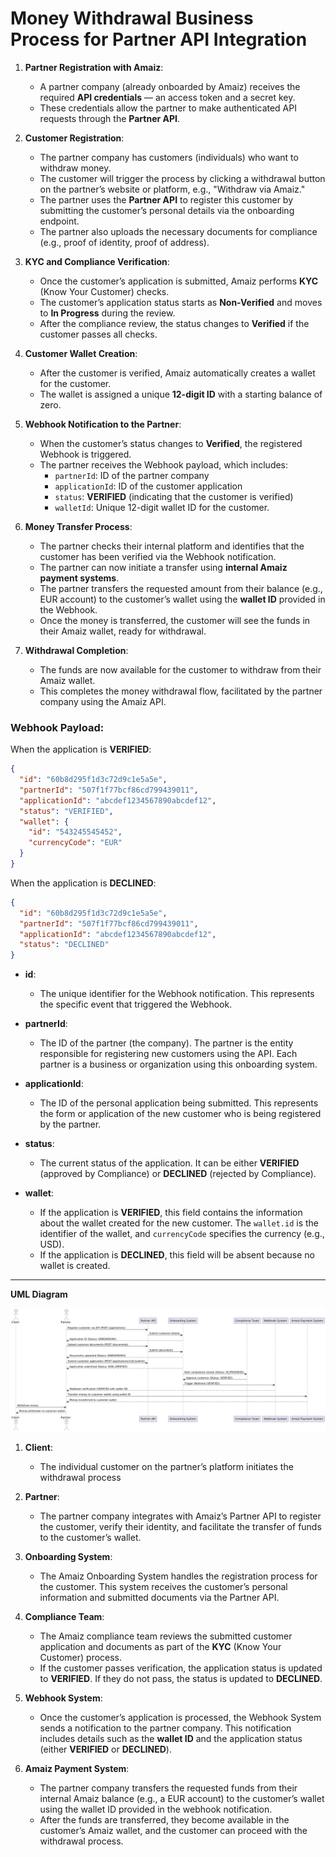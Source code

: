 # Money Withdrawal Business Process for Partner API Integration

1. **Partner Registration with Amaiz**:
    - A partner company (already onboarded by Amaiz) receives the required **API credentials** — an access token and a secret key.
    - These credentials allow the partner to make authenticated API requests through the **Partner API**.

2. **Customer Registration**:
    - The partner company has customers (individuals) who want to withdraw money.
    - The customer will trigger the process by clicking a withdrawal button on the partner’s website or platform, e.g., "Withdraw via Amaiz."
    - The partner uses the **Partner API** to register this customer by submitting the customer’s personal details via the onboarding endpoint.
    - The partner also uploads the necessary documents for compliance (e.g., proof of identity, proof of address).

3. **KYC and Compliance Verification**:
    - Once the customer’s application is submitted, Amaiz performs **KYC** (Know Your Customer) checks.
    - The customer’s application status starts as **Non-Verified** and moves to **In Progress** during the review.
    - After the compliance review, the status changes to **Verified** if the customer passes all checks.

4. **Customer Wallet Creation**:
    - After the customer is verified, Amaiz automatically creates a wallet for the customer.
    - The wallet is assigned a unique **12-digit ID** with a starting balance of zero.

5. **Webhook Notification to the Partner**:
    - When the customer’s status changes to **Verified**, the registered Webhook is triggered.
    - The partner receives the Webhook payload, which includes:
        - `partnerId`: ID of the partner company
        - `applicationId`: ID of the customer application
        - `status`: **VERIFIED** (indicating that the customer is verified)
        - `walletId`: Unique 12-digit wallet ID for the customer.

6. **Money Transfer Process**:
    - The partner checks their internal platform and identifies that the customer has been verified via the Webhook notification.
    - The partner can now initiate a transfer using **internal Amaiz payment systems**.
    - The partner transfers the requested amount from their balance (e.g., EUR account) to the customer’s wallet using the **wallet ID** provided in the Webhook.
    - Once the money is transferred, the customer will see the funds in their Amaiz wallet, ready for withdrawal.

7. **Withdrawal Completion**:
    - The funds are now available for the customer to withdraw from their Amaiz wallet.
    - This completes the money withdrawal flow, facilitated by the partner company using the Amaiz API.

### Webhook Payload:

When the application is **VERIFIED**:
```json
{
  "id": "60b8d295f1d3c72d9c1e5a5e",
  "partnerId": "507f1f77bcf86cd799439011",
  "applicationId": "abcdef1234567890abcdef12",
  "status": "VERIFIED",
  "wallet": {
    "id": "543245545452",
    "currencyCode": "EUR"
  }
}
```

When the application is **DECLINED**:
```json
{
  "id": "60b8d295f1d3c72d9c1e5a5e",
  "partnerId": "507f1f77bcf86cd799439011",
  "applicationId": "abcdef1234567890abcdef12",
  "status": "DECLINED"
}
```
- **id**:
    - The unique identifier for the Webhook notification. This represents the specific event that triggered the Webhook.

- **partnerId**:
    - The ID of the partner (the company). The partner is the entity responsible for registering new customers using the API. Each partner is a business or organization using this onboarding system.

- **applicationId**:
    - The ID of the personal application being submitted. This represents the form or application of the new customer who is being registered by the partner.

- **status**:
    - The current status of the application. It can be either **VERIFIED** (approved by Compliance) or **DECLINED** (rejected by Compliance).

- **wallet**:
    - If the application is **VERIFIED**, this field contains the information about the wallet created for the new customer. The `wallet.id` is the identifier of the wallet, and `currencyCode` specifies the currency (e.g., USD).
    - If the application is **DECLINED**, this field will be absent because no wallet is created.

---
**UML Diagram**

![img.png](../img/partner-withdrawal.png)

1. **Client**:
    - The individual customer on the partner’s platform initiates the withdrawal process

2. **Partner**:
    - The partner company integrates with Amaiz’s Partner API to register the customer, verify their identity, and facilitate the transfer of funds to the customer’s wallet.

3. **Onboarding System**:
    - The Amaiz Onboarding System handles the registration process for the customer. This system receives the customer’s personal information and submitted documents via the Partner API.

4. **Compliance Team**:
    - The Amaiz compliance team reviews the submitted customer application and documents as part of the **KYC** (Know Your Customer) process.
    - If the customer passes verification, the application status is updated to **VERIFIED**. If they do not pass, the status is updated to **DECLINED**.

5. **Webhook System**:
    - Once the customer’s application is processed, the Webhook System sends a notification to the partner company. This notification includes details such as the **wallet ID** and the application status (either **VERIFIED** or **DECLINED**).

6. **Amaiz Payment System**:
    - The partner company transfers the requested funds from their internal Amaiz balance (e.g., a EUR account) to the customer’s wallet using the wallet ID provided in the webhook notification.
    - After the funds are transferred, they become available in the customer’s Amaiz wallet, and the customer can proceed with the withdrawal process.